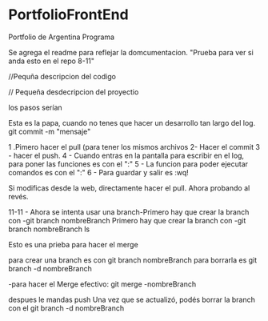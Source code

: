 # PortfolioFrontEnd
Portfolio de Argentina Programa

Se agrega el readme para reflejar la domcumentacion.
"Prueba para ver si anda esto en el repo 8-11"

//Pequña descripcion del codigo

// Pequeña desdecripcion del proyectio

los pasos serían

Esta es la papa, cuando no tenes que hacer un desarrollo tan largo del log.
git commit -m "mensaje"


1 .Pimero hacer el pull (para tener los mismos archivos
2- Hacer el commit
3 - hacer el push.
4 - Cuando entras en la pantalla para escribir en el log, para poner las funciones es con el ":"
5 - La funcion para poder ejecutar comandos es con el ":"
6 - Para guardar y salir es :wq!

Si modificas desde la web, directamente hacer el pull.
Ahora probando al revés.

11-11 - Ahora se intenta usar una branch-Primero hay que crear la branch con -git branch nombreBranch
Primero hay que crear la branch con -git branch nombreBranch ls

Esto es una prieba para hacer el merge

para crear una branch es con git branch nombreBranch
para borrarla es git branch -d nombreBranch


-para hacer el Merge efectivo:
git merge -nombreBranch

despues le mandas push
Una vez que se actualizó, podés borrar la branch con el git branch -d nombreBranch

